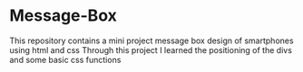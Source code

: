 # Message-Box
This repository contains a mini project message box design of smartphones using html and css
Through this project I learned the positioning of the divs and some basic css functions

